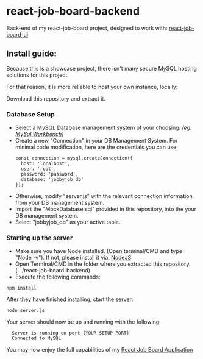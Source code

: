 # react-job-board-backend
Back-end of my react-job-board project, designed to work with: [react-job-board-ui](https://github.com/CedricAOUN/react-job-board-ui)

## Install guide: 
Because this is a showcase project, there isn't many secure MySQL hosting solutions for this project.

For that reason, it is more reliable to host your own instance, locally:

Download this repository and extract it.

### Database Setup
- Select a MySQL Database management system of your choosing. *(eg: [MySql Workbench](https://www.mysql.com/products/workbench/))*
- Create a new "Connection" in your DB Management System. For minimal code modification, here are the credentials you can use:
  ```
  const connection = mysql.createConnection({
    host: 'localhost', 
    user: 'root', 
    password: 'password', 
    database: 'jobbyjob_db' 
  });
  ```
- Otherwise, modify "server.js" with the relevant connection information from your DB management system.
- Import the "MockDatabase.sql" provided in this repository, into the your DB management system.
- Select "jobbyjob_db" as your active table. 


### Starting up the server
- Make sure you have Node installed. (Open terminal/CMD and type "Node -v"). If not, please install it via: [NodeJS](https://nodejs.org/en/download)
- Open Terminal/CMD in the folder where you extracted this repository. (.../react-job-board-backend)
- Execute the following commands:

```npm install```

After they have finished installing, start the server:
  
```node server.js```

Your server should now be up and running with the following:
```
  Server is running on port (YOUR SETUP PORT)
  Connected to MySQL
```

You may now enjoy the full capabilities of my [React Job Board Application](https://react-job-board-ui.vercel.app/)

